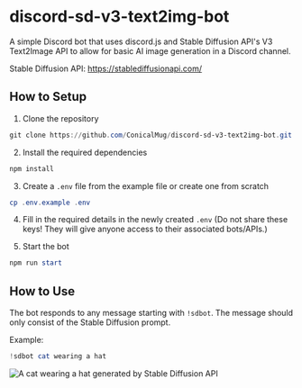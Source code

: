 # discord-sd-v3-text2img-bot
A simple Discord bot that uses discord.js and Stable Diffusion API's V3 Text2Image API to allow for basic AI image generation in a Discord channel.

Stable Diffusion API: https://stablediffusionapi.com/

## How to Setup

1. Clone the repository

```powershell
git clone https://github.com/ConicalMug/discord-sd-v3-text2img-bot.git
```

2. Install the required dependencies

```powershell
npm install
```

3. Create a `.env` file from the example file or create one from scratch

```powershell
cp .env.example .env
```

4. Fill in the required details in the newly created `.env` (Do not share these keys! They will give anyone access to their associated bots/APIs.)

5. Start the bot

```powershell
npm run start
```

## How to Use

The bot responds to any message starting with `!sdbot`. The message should only consist of the Stable Diffusion prompt.

Example:

```powershell
!sdbot cat wearing a hat
```

![A cat wearing a hat generated by Stable Diffusion API](https://i.imgur.com/kfIVEtd.jpg)

